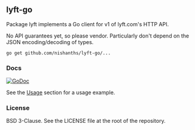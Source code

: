## lyft-go

Package lyft implements a Go client for v1 of lyft.com's HTTP API.

No API guarantees yet, so please vendor. Particularly don't depend on
the JSON encoding/decoding of types.

```
go get github.com/nishanths/lyft-go/...
```

### Docs

[![GoDoc](https://godoc.org/github.com/nishanths/lyft-go?status.svg)](https://godoc.org/github.com/nishanths/lyft-go)

See the [Usage](https://godoc.org/github.com/nishanths/lyft-go#hdr-Usage) section
for a usage example.

### License

BSD 3-Clause. See the LICENSE file at the root of the repository.
